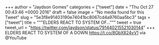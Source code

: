 
+++
author = "Jaydson Gomes"
categories = ["tweet"]
date = "Thu Oct 27 00:43:46 +0000 2016"
draft = false
image = "No media found for this Tweet"
slug = "5e3f8e91403190e74041bc8067cd4a9760aa5bc3"
tags = ["tweet"]
title = """ELDERS REACT TO SYSTEM OF..."""
tweet = true
tweet_url = "https://twitter.com/jaydson/status/791440215521030144"
+++
ELDERS REACT TO SYSTEM OF A DOWN https://t.co/8GbX824vV1 via @YouTube
